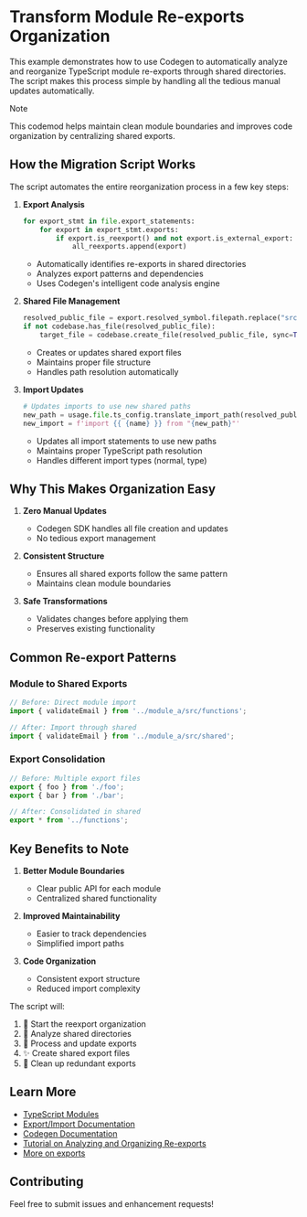 # Transform Module Re-exports Organization

This example demonstrates how to use Codegen to automatically analyze and reorganize TypeScript module re-exports through shared directories. The script makes this process simple by handling all the tedious manual updates automatically.

> [!NOTE]
> This codemod helps maintain clean module boundaries and improves code organization by centralizing shared exports.

## How the Migration Script Works

The script automates the entire reorganization process in a few key steps:

1. **Export Analysis**
   ```python
   for export_stmt in file.export_statements:
       for export in export_stmt.exports:
           if export.is_reexport() and not export.is_external_export:
               all_reexports.append(export)
   ```
   - Automatically identifies re-exports in shared directories
   - Analyzes export patterns and dependencies
   - Uses Codegen's intelligent code analysis engine

2. **Shared File Management**
   ```python
   resolved_public_file = export.resolved_symbol.filepath.replace("src/", "src/shared/")
   if not codebase.has_file(resolved_public_file):
       target_file = codebase.create_file(resolved_public_file, sync=True)
   ```
   - Creates or updates shared export files
   - Maintains proper file structure
   - Handles path resolution automatically

3. **Import Updates**
   ```python
   # Updates imports to use new shared paths
   new_path = usage.file.ts_config.translate_import_path(resolved_public_file)
   new_import = f'import {{ {name} }} from "{new_path}"'
   ```
   - Updates all import statements to use new paths
   - Maintains proper TypeScript path resolution
   - Handles different import types (normal, type)

## Why This Makes Organization Easy

1. **Zero Manual Updates**
   - Codegen SDK handles all file creation and updates
   - No tedious export management

2. **Consistent Structure**
   - Ensures all shared exports follow the same pattern
   - Maintains clean module boundaries

3. **Safe Transformations**
   - Validates changes before applying them
   - Preserves existing functionality

## Common Re-export Patterns

### Module to Shared Exports
```typescript
// Before: Direct module import
import { validateEmail } from '../module_a/src/functions';

// After: Import through shared
import { validateEmail } from '../module_a/src/shared';
```

### Export Consolidation
```typescript
// Before: Multiple export files
export { foo } from './foo';
export { bar } from './bar';

// After: Consolidated in shared
export * from '../functions';
```

## Key Benefits to Note

1. **Better Module Boundaries**
   - Clear public API for each module
   - Centralized shared functionality

2. **Improved Maintainability**
   - Easier to track dependencies
   - Simplified import paths

3. **Code Organization**
   - Consistent export structure
   - Reduced import complexity


The script will:
1. 🎯 Start the reexport organization
2. 📁 Analyze shared directories
3. 🔄 Process and update exports
4. ✨ Create shared export files
5. 🧹 Clean up redundant exports

## Learn More

- [TypeScript Modules](https://www.typescriptlang.org/docs/handbook/modules.html)
- [Export/Import Documentation](https://www.typescriptlang.org/docs/handbook/modules.html#export)
- [Codegen Documentation](https://docs.codegen.com)
- [Tutorial on Analyzing and Organizing Re-exports](https://docs.codegen.com/tutorials/managing-typescript-exports)
- [More on exports ](https://docs.codegen.com/building-with-codegen/exports)
## Contributing

Feel free to submit issues and enhancement requests! 